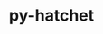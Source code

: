 ---
title: "py-hatchet"
layout: cache
categories: [package, develop-2024-03-10]
meta: {"versions": ["1.3.0"], "compilers": ["gcc@=7.5.0"], "oss": ["ubuntu18.04"], "platforms": ["linux"], "targets": ["x86_64_v3"], "stacks": ["radiuss", "root"], "num_specs": 1, "num_specs_by_stack": {"radiuss": 1, "root": 1}}
spec_details: [{"hash": "utw2rph3ndtedcykq43bgfyatt6b7bt2", "compiler": "gcc@=7.5.0", "versions": ["1.3.0"], "os": "ubuntu18.04", "platform": "linux", "target": "x86_64_v3", "variants": ["build_system=python_pip"], "stacks": ["radiuss", "root"], "size": "-", "tarball": "https://binaries.spack.io/releases/develop-2024-03-10/build_cache/linux-ubuntu18.04-x86_64_v3/gcc-7.5.0/py-hatchet-1.3.0/linux-ubuntu18.04-x86_64_v3-gcc-7.5.0-py-hatchet-1.3.0-utw2rph3ndtedcykq43bgfyatt6b7bt2.spack"}]
---
